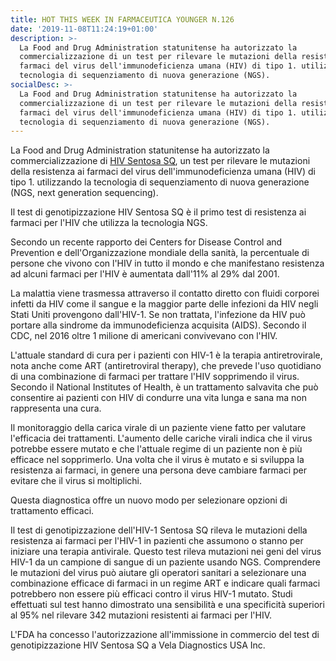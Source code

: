 ```yaml
---
title: HOT THIS WEEK IN FARMACEUTICA YOUNGER N.126
date: '2019-11-08T11:24:19+01:00'
description: >-
  La Food and Drug Administration statunitense ha autorizzato la
  commercializzazione di un test per rilevare le mutazioni della resistenza ai
  farmaci del virus dell'immunodeficienza umana (HIV) di tipo 1. utilizzando la
  tecnologia di sequenziamento di nuova generazione (NGS). 
socialDesc: >-
  La Food and Drug Administration statunitense ha autorizzato la
  commercializzazione di un test per rilevare le mutazioni della resistenza ai
  farmaci del virus dell'immunodeficienza umana (HIV) di tipo 1. utilizzando la
  tecnologia di sequenziamento di nuova generazione (NGS).
---
```

La Food and Drug Administration statunitense ha autorizzato la commercializzazione di [HIV Sentosa SQ](https://www.fda.gov/news-events/press-announcements/fda-authorizes-marketing-first-next-generation-sequencing-test-detecting-hiv-1-drug-resistance), un test per rilevare le mutazioni della resistenza ai farmaci del virus dell'immunodeficienza umana (HIV) di tipo 1. utilizzando la tecnologia di sequenziamento di nuova generazione (NGS, next generation sequencing). 

Il test di genotipizzazione HIV Sentosa SQ è il primo test di resistenza ai farmaci per l'HIV che utilizza la tecnologia NGS.

Secondo un recente rapporto dei Centers for Disease Control and Prevention e dell'Organizzazione mondiale della sanità, la percentuale di persone che vivono con l'HIV in tutto il mondo e che manifestano resistenza ad alcuni farmaci per l'HIV è aumentata dall'11% al 29% dal 2001.

La malattia viene trasmessa attraverso il contatto diretto con fluidi corporei infetti da HIV come il sangue e la maggior parte delle infezioni da HIV negli Stati Uniti provengono dall'HIV-1. Se non trattata, l'infezione da HIV può portare alla sindrome da immunodeficienza acquisita (AIDS). Secondo il CDC, nel 2016 oltre 1 milione di americani convivevano con l'HIV.

L'attuale standard di cura per i pazienti con HIV-1 è la terapia antiretrovirale, nota anche come ART (antiretroviral therapy), che prevede l'uso quotidiano di una combinazione di farmaci per trattare l'HIV sopprimendo il virus. Secondo il National Institutes of Health, è un trattamento salvavita che può consentire ai pazienti con HIV di condurre una vita lunga e sana ma non rappresenta una cura.

Il monitoraggio della carica virale di un paziente viene fatto per valutare l'efficacia dei trattamenti. L'aumento delle cariche virali indica che il virus potrebbe essere mutato e che l'attuale regime di un paziente non è più efficace nel sopprimerlo. Una volta che il virus è mutato e si sviluppa la resistenza ai farmaci, in genere una persona deve cambiare farmaci per evitare che il virus si moltiplichi.

Questa diagnostica offre un nuovo modo per selezionare opzioni di trattamento efficaci. 

Il test di genotipizzazione dell'HIV-1 Sentosa SQ rileva le mutazioni della resistenza ai farmaci per l'HIV-1 in pazienti che assumono o stanno per iniziare una terapia antivirale. Questo test rileva mutazioni nei geni del virus HIV-1 da un campione di sangue di un paziente usando NGS. Comprendere le mutazioni del virus può aiutare gli operatori sanitari a selezionare una combinazione efficace di farmaci in un regime ART e indicare quali farmaci potrebbero non essere più efficaci contro il virus HIV-1 mutato. Studi effettuati sul test hanno dimostrato una sensibilità e una specificità superiori al 95% nel rilevare 342 mutazioni resistenti ai farmaci per l'HIV.

L'FDA ha concesso l'autorizzazione all'immissione in commercio del test di genotipizzazione HIV Sentosa SQ a Vela Diagnostics USA Inc.
